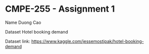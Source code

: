 # CMPE-255 - Assignment 1
Name Duong Cao

Dataset Hotel booking demand

Dataset link: https://www.kaggle.com/jessemostipak/hotel-booking-demand
